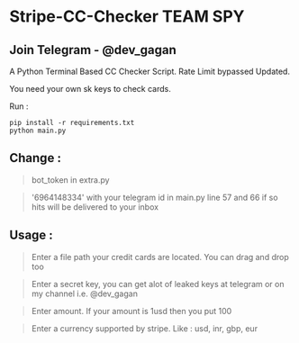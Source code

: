 # Stripe-CC-Checker TEAM  SPY 
## Join Telegram - @dev_gagan

A Python Terminal Based CC Checker Script. Rate Limit bypassed Updated.

You need your own sk keys to check cards. 

Run : 
```
pip install -r requirements.txt 
python main.py
```

## Change : 
> bot_token in extra.py

> '6964148334' with your telegram id in main.py line 57 and 66 if so hits will be delivered to your inbox

## Usage : 
> Enter a file path your credit cards are located. You can drag and drop too


> Enter a secret key, you can get alot of leaked keys at telegram or on my channel i.e. @dev_gagan


> Enter amount. If your amount is 1usd then you put 100


> Enter a currency supported by stripe. Like : usd, inr, gbp, eur
